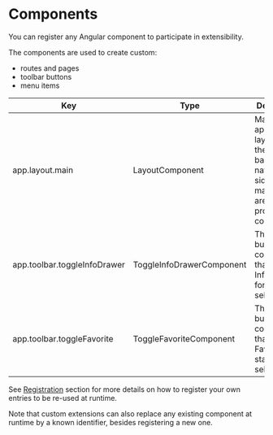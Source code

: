 ---
---

# Components

You can register any Angular component to participate in extensibility.

The components are used to create custom:

- routes and pages
- toolbar buttons
- menu items

| Key | Type | Description |
| -- | -- | -- |
| app.layout.main | LayoutComponent | Main application layout with the menu bar, navigation sidebar and main content area to project your components. |
| app.toolbar.toggleInfoDrawer | ToggleInfoDrawerComponent | The toolbar button component that toggles Info Drawer for the selection.                                        |
| app.toolbar.toggleFavorite | ToggleFavoriteComponent | The toolbar button component that toggles Favorite state for the selection.                                     |
See [Registration](/extending/registration) section for more details
on how to register your own entries to be re-used at runtime.

Note that custom extensions can also replace any existing component at runtime by a known identifier,
besides registering a new one.
